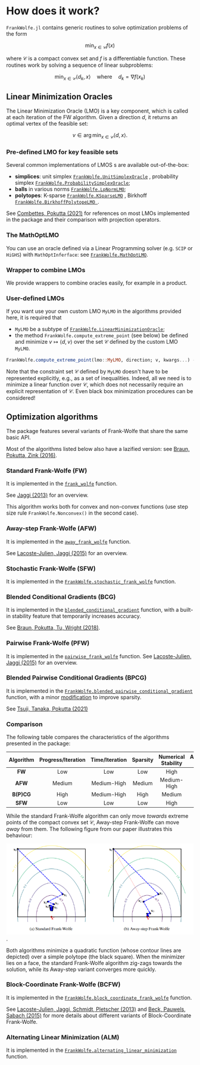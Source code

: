 # How does it work?

`FrankWolfe.jl` contains generic routines to solve optimization problems of the form

```math
\min_{x \in \mathcal{C}} f(x)
```

where $\mathcal{C}$ is a compact convex set and $f$ is a differentiable function.
These routines work by solving a sequence of linear subproblems:

```math
\min_{x \in \mathcal{C}} \langle d_k, x \rangle \quad \text{where} \quad d_k = \nabla f(x_k)
```

## Linear Minimization Oracles

The Linear Minimization Oracle (LMO) is a key component, which is called at each iteration of the FW algorithm. Given a direction $d$, it returns an optimal vertex of the feasible set:

```math
v \in \arg \min_{x\in \mathcal{C}} \langle d,x \rangle.
```


### Pre-defined LMO for key feasible sets

Several common implementations of LMOS s are available out-of-the-box:

- **simplices**: unit simplex [`FrankWolfe.UnitSimplexOracle`](@ref) , probability simplex [`FrankWolfe.ProbabilitySimplexOracle`](@ref);
- **balls** in various norms [`FrankWolfe.LpNormLMO`](@ref);
- **polytopes**: K-sparse [`FrankWolfe.KSparseLMO`](@ref) , Birkhoff [`FrankWolfe.BirkhoffPolytopeLMO `](@ref).
  
See [Combettes, Pokutta (2021)](https://arxiv.org/abs/2101.10040) for references on most LMOs implemented in the package and their comparison with projection operators.

### The MathOptLMO
You can use an oracle defined via a Linear Programming solver (e.g. `SCIP` or `HiGHS`) with `MathOptInferface`: see [`FrankWolfe.MathOptLMO`](@ref).

### Wrapper to combine LMOs
We provide wrappers to combine oracles easily, for example in a product.

### User-defined LMOs
If you want use  your own custom LMO `MyLMO` in the algorithms provided here, it
is required that
* `MyLMO` be a subtype of [`FrankWolfe.LinearMinimizationOracle`](@ref);
* the method `FrankWolfe.compute_extreme_point` (see below) be defined and minimize $v \mapsto \langle d, v \rangle$ over the set $\mathcal{C}$ defined by the custom LMO `MyLMO`.
```julia
FrankWolfe.compute_extreme_point(lmo::MyLMO, direction; v, kwargs...) -> v
```

Note that the constraint set $\mathcal{C}$ defined by `MyLMO` doesn't have to be represented explicitly, e.g., as a set of inequalities.
Indeed, all we need is to minimize a linear function over $\mathcal{C}$, which does not necessarily require an explicit representation of $\mathcal{C}$.
Even black box minimization procedures can be considered!


## Optimization algorithms

The package features several variants of Frank-Wolfe that share the same basic API.

Most of the algorithms listed below also have a lazified version: see [Braun, Pokutta, Zink (2016)](https://arxiv.org/abs/1610.05120).

### Standard Frank-Wolfe (FW)

It is implemented in the [`frank_wolfe`](@ref) function.

See [Jaggi (2013)](http://proceedings.mlr.press/v28/jaggi13.html) for an overview.

This algorithm works both for convex and non-convex functions (use step size rule `FrankWolfe.Nonconvex()` in the second case).

### Away-step Frank-Wolfe (AFW)

It is implemented in the [`away_frank_wolfe`](@ref) function.

See [Lacoste-Julien, Jaggi (2015)](https://arxiv.org/abs/1511.05932) for an overview.

### Stochastic Frank-Wolfe (SFW)

It is implemented in the [`FrankWolfe.stochastic_frank_wolfe`](@ref) function.

### Blended Conditional Gradients (BCG)

It is implemented in the [`blended_conditional_gradient`](@ref) function, with a built-in stability feature that temporarily increases accuracy.

See [Braun, Pokutta, Tu, Wright (2018)](https://arxiv.org/abs/1805.07311).

### Pairwise Frank-Wolfe (PFW)

It is implemented in the [`pairwise_frank_wolfe`](@ref) function.
See [Lacoste-Julien, Jaggi (2015)](https://arxiv.org/abs/1511.05932) for an overview.

### Blended Pairwise Conditional Gradients (BPCG)

It is implemented in the [`FrankWolfe.blended_pairwise_conditional_gradient`](@ref) function, with a minor [modification](https://hackmd.io/@spokutta/B14MTMsLF) to improve sparsity.

See [Tsuji, Tanaka, Pokutta (2021)](https://arxiv.org/abs/2110.12650)

### Comparison

The following table compares the characteristics of the algorithms presented in the package:

| Algorithm | Progress/Iteration | Time/Iteration | Sparsity | Numerical Stability | Active Set | Lazifiable |
| :-: | :-: | :-: | :-: | :-: | :-: | :-: |
| **FW** | Low | Low | Low | High | No | Yes |
| **AFW** | Medium | Medium-High | Medium | Medium-High | Yes | Yes |
| **B(P)CG** | High | Medium-High | High | Medium | Yes | By design |
| **SFW** | Low | Low | Low | High | No | No |

While the standard Frank-Wolfe algorithm can only move _towards_ extreme points of the compact convex set $\mathcal{C}$, Away-step Frank-Wolfe can move _away_ from them. The following figure from our paper illustrates this behaviour:

![FW vs AFW](./fw_vs_afw.PNG).

Both algorithms minimize a quadratic function (whose contour lines are depicted) over a simple polytope (the black square). When the minimizer lies on a face, the standard Frank-Wolfe algorithm zig-zags towards the solution, while its Away-step variant converges more quickly.


### Block-Coordinate Frank-Wolfe (BCFW)

It is implemented in the [`FrankWolfe.block_coordinate_frank_wolfe`](@ref) function.

See [Lacoste-Julien, Jaggi, Schmidt, Pletscher (2013)](https://arxiv.org/abs/1207.4747)
and [Beck, Pauwels, Sabach (2015)](https://arxiv.org/abs/1502.03716) for more details about different variants of Block-Coordinate Frank-Wolfe.

### Alternating Linear Minimization (ALM)

It is implemented in the [`FrankWolfe.alternating_linear_minimization`](@ref) function.
